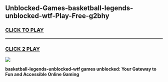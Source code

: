 
## Unblocked-Games-basketball-legends-unblocked-wtf-Play-Free-g2bhy
<h3>
<a href="https://premium76.site?title=basketball-legends-unblocked-wtf&ref=18A1">CLICK TO PLAY</a></h3>
<hr>

<h3>
<a href="https://premium76.site?title=basketball-legends-unblocked-wtf&ref=18A1">CLICK 2 PLAY</a>
  
</h3>

<a href="https://premium76.site?title=basketball-legends-unblocked-wtf&ref=18A1"><img src="https://clearcache.store/games.png"></a>


**basketball-legends-unblocked-wtf games unblocked: Your Gateway to Fun and Accessible Online Gaming**
